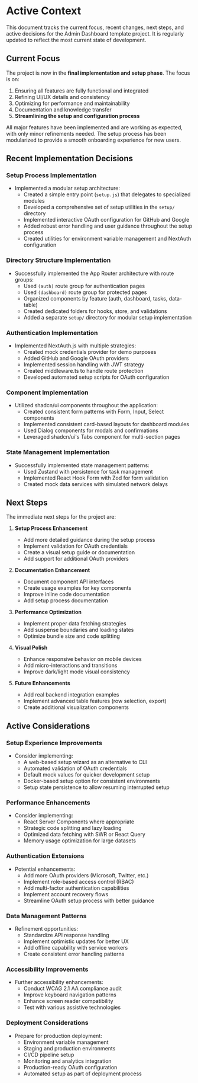 # Active Context

This document tracks the current focus, recent changes, next steps, and active decisions for the Admin Dashboard template project. It is regularly updated to reflect the most current state of development.

## Current Focus

The project is now in the **final implementation and setup phase**. The focus is on:

1. Ensuring all features are fully functional and integrated
2. Refining UI/UX details and consistency
3. Optimizing for performance and maintainability
4. Documentation and knowledge transfer
5. **Streamlining the setup and configuration process**

All major features have been implemented and are working as expected, with only minor refinements needed. The setup process has been modularized to provide a smooth onboarding experience for new users.

## Recent Implementation Decisions

### Setup Process Implementation

- Implemented a modular setup architecture:
  - Created a simple entry point (`setup.js`) that delegates to specialized modules
  - Developed a comprehensive set of setup utilities in the `setup/` directory
  - Implemented interactive OAuth configuration for GitHub and Google
  - Added robust error handling and user guidance throughout the setup process
  - Created utilities for environment variable management and NextAuth configuration

### Directory Structure Implementation

- Successfully implemented the App Router architecture with route groups:
  - Used `(auth)` route group for authentication pages
  - Used `(dashboard)` route group for protected pages
  - Organized components by feature (auth, dashboard, tasks, data-table)
  - Created dedicated folders for hooks, store, and validations
  - Added a separate `setup/` directory for modular setup implementation

### Authentication Implementation

- Implemented NextAuth.js with multiple strategies:
  - Created mock credentials provider for demo purposes
  - Added GitHub and Google OAuth providers
  - Implemented session handling with JWT strategy
  - Created middleware.ts to handle route protection
  - Developed automated setup scripts for OAuth configuration

### Component Implementation

- Utilized shadcn/ui components throughout the application:
  - Created consistent form patterns with Form, Input, Select components
  - Implemented consistent card-based layouts for dashboard modules
  - Used Dialog components for modals and confirmations
  - Leveraged shadcn/ui's Tabs component for multi-section pages

### State Management Implementation

- Successfully implemented state management patterns:
  - Used Zustand with persistence for task management
  - Implemented React Hook Form with Zod for form validation
  - Created mock data services with simulated network delays

## Next Steps

The immediate next steps for the project are:

1. **Setup Process Enhancement**
   - Add more detailed guidance during the setup process
   - Implement validation for OAuth credentials
   - Create a visual setup guide or documentation
   - Add support for additional OAuth providers

2. **Documentation Enhancement**
   - Document component API interfaces
   - Create usage examples for key components
   - Improve inline code documentation
   - Add setup process documentation

3. **Performance Optimization**
   - Implement proper data fetching strategies
   - Add suspense boundaries and loading states
   - Optimize bundle size and code splitting

4. **Visual Polish**
   - Enhance responsive behavior on mobile devices
   - Add micro-interactions and transitions
   - Improve dark/light mode visual consistency

5. **Future Enhancements**
   - Add real backend integration examples
   - Implement advanced table features (row selection, export)
   - Create additional visualization components

## Active Considerations

### Setup Experience Improvements

- Consider implementing:
  - A web-based setup wizard as an alternative to CLI
  - Automated validation of OAuth credentials
  - Default mock values for quicker development setup
  - Docker-based setup option for consistent environments
  - Setup state persistence to allow resuming interrupted setup

### Performance Enhancements

- Consider implementing:
  - React Server Components where appropriate
  - Strategic code splitting and lazy loading
  - Optimized data fetching with SWR or React Query
  - Memory usage optimization for large datasets

### Authentication Extensions

- Potential enhancements:
  - Add more OAuth providers (Microsoft, Twitter, etc.)
  - Implement role-based access control (RBAC)
  - Add multi-factor authentication capabilities
  - Implement account recovery flows
  - Streamline OAuth setup process with better guidance

### Data Management Patterns

- Refinement opportunities:
  - Standardize API response handling
  - Implement optimistic updates for better UX
  - Add offline capability with service workers
  - Create consistent error handling patterns

### Accessibility Improvements

- Further accessibility enhancements:
  - Conduct WCAG 2.1 AA compliance audit
  - Improve keyboard navigation patterns
  - Enhance screen reader compatibility
  - Test with various assistive technologies

### Deployment Considerations

- Prepare for production deployment:
  - Environment variable management
  - Staging and production environments
  - CI/CD pipeline setup
  - Monitoring and analytics integration
  - Production-ready OAuth configuration
  - Automated setup as part of deployment process
